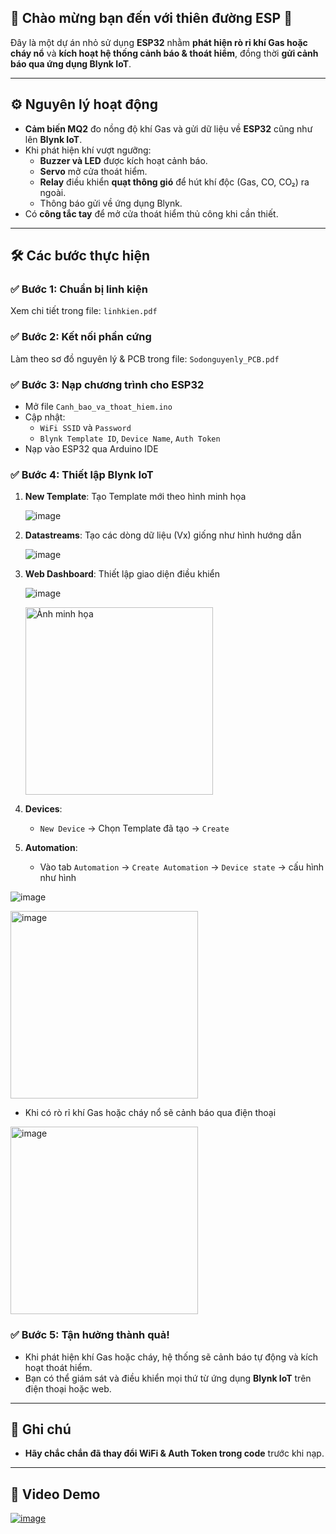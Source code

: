 ## 🌟 Chào mừng bạn đến với thiên đường ESP 🌟 ##

Đây là một dự án nhỏ sử dụng **ESP32** nhằm **phát hiện rò rỉ khí Gas hoặc cháy nổ** và **kích hoạt hệ thống cảnh báo & thoát hiểm**, đồng thời **gửi cảnh báo qua ứng dụng Blynk IoT**.

---

## ⚙️ Nguyên lý hoạt động

- **Cảm biến MQ2** đo nồng độ khí Gas và gửi dữ liệu về **ESP32** cũng như lên **Blynk IoT**.
- Khi phát hiện khí vượt ngưỡng:
  - **Buzzer và LED** được kích hoạt cảnh báo.
  - **Servo** mở cửa thoát hiểm.
  - **Relay** điều khiển **quạt thông gió** để hút khí độc (Gas, CO, CO₂) ra ngoài.
  - Thông báo gửi về ứng dụng Blynk.
- Có **công tắc tay** để mở cửa thoát hiểm thủ công khi cần thiết.

---

## 🛠️ Các bước thực hiện

### ✅ Bước 1: Chuẩn bị linh kiện
Xem chi tiết trong file: `linhkien.pdf`

### ✅ Bước 2: Kết nối phần cứng
Làm theo sơ đồ nguyên lý & PCB trong file: `Sodonguyenly_PCB.pdf`

### ✅ Bước 3: Nạp chương trình cho ESP32
- Mở file `Canh_bao_va_thoat_hiem.ino`
- Cập nhật:
  - `WiFi SSID` và `Password`
  - `Blynk Template ID`, `Device Name`, `Auth Token`
- Nạp vào ESP32 qua Arduino IDE

### ✅ Bước 4: Thiết lập Blynk IoT

1. **New Template**: Tạo Template mới theo hình minh họa
   
   ![image](https://github.com/user-attachments/assets/297d1e0b-53da-456b-8ff5-e7e6e7f1bb9b)

3. **Datastreams**: Tạo các dòng dữ liệu (Vx) giống như hình hướng dẫn

   ![image](https://github.com/user-attachments/assets/625943b9-8f4c-4088-9cec-870dcbb3423a)

5. **Web Dashboard**: Thiết lập giao diện điều khiển

   ![image](https://github.com/user-attachments/assets/785aa85a-8301-433e-b932-60d86c44c858)

   <img src="https://github.com/user-attachments/assets/99bba294-bf20-4027-9344-f87c8109bae3" alt="Ảnh minh họa" width="300">

7. **Devices**: 
   - `New Device` → Chọn Template đã tạo → `Create`
8. **Automation**:
   - Vào tab `Automation` → `Create Automation` → `Device state` → cấu hình như hình

  ![image](https://github.com/user-attachments/assets/cfccc6f2-abfb-4194-9ec9-17110b6c6728)
  
  <img src="https://github.com/user-attachments/assets/44797f6e-52cb-432e-92db-96cf3bb03130" alt="image" width="300">
  
   - Khi có rò rỉ khí Gas hoặc cháy nổ sẽ cảnh báo qua điện thoại

  <image src="https://github.com/user-attachments/assets/eef6d2bb-870f-4e16-bcbd-25c93d5e9a03" alt="image" width="300">

### ✅ Bước 5: Tận hưởng thành quả!
- Khi phát hiện khí Gas hoặc cháy, hệ thống sẽ cảnh báo tự động và kích hoạt thoát hiểm.
- Bạn có thể giám sát và điều khiển mọi thứ từ ứng dụng **Blynk IoT** trên điện thoại hoặc web.

---

## 📎 Ghi chú

- **Hãy chắc chắn đã thay đổi WiFi & Auth Token trong code** trước khi nạp.

---

## 🎥 Video Demo

[![image](https://github.com/user-attachments/assets/7a238f42-877e-4d8e-9195-4b921c8f61fc)](https://www.youtube.com/watch?v=uLHQzOnJywY)

